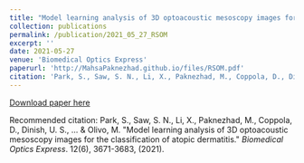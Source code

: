 ```yaml
---
title: "Model learning analysis of 3D optoacoustic mesoscopy images for the classification of atopic dermatitis"
collection: publications
permalink: /publication/2021_05_27_RSOM
excerpt: ''
date: 2021-05-27
venue: 'Biomedical Optics Express'
paperurl: 'http://MahsaPaknezhad.github.io/files/RSOM.pdf'
citation: 'Park, S., Saw, S. N., Li, X., Paknezhad, M., Coppola, D., Dinish, U. S., ... & Olivo, M.: &quot Model learning analysis of 3D optoacoustic mesoscopy images for the classification of atopic dermatitis &quot <i>Biomedical Optics Express</i>. 12(6), 3671-3683, (2021).'
---
```


[Download paper here](http://MahsaPaknezhad.github.io/files/RSOM.pdf)

Recommended citation: Park, S., Saw, S. N., Li, X., Paknezhad, M., Coppola, D., Dinish, U. S., ... & Olivo, M. "Model learning analysis of 3D optoacoustic mesoscopy images for the classification of atopic dermatitis." <i>Biomedical Optics Express</i>. 12(6), 3671-3683, (2021).
